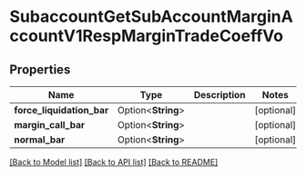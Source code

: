 # SubaccountGetSubAccountMarginAccountV1RespMarginTradeCoeffVo

## Properties

Name | Type | Description | Notes
------------ | ------------- | ------------- | -------------
**force_liquidation_bar** | Option<**String**> |  | [optional]
**margin_call_bar** | Option<**String**> |  | [optional]
**normal_bar** | Option<**String**> |  | [optional]

[[Back to Model list]](../README.md#documentation-for-models) [[Back to API list]](../README.md#documentation-for-api-endpoints) [[Back to README]](../README.md)


